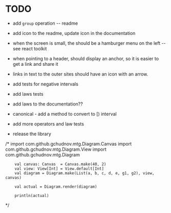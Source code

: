 # TODO

- add `group` operation -- readme
- add icon to the readme, update icon in the documentation

- when the screen is small, the should be a hamburger menu on the left -- see react toolkit

- when pointing to a header, should display an anchor, so it is easier to get a link and share it
- links in text to the outer sites should have an icon with an arrow.

- add tests for negative intervals
- add laws tests
- add laws to the documentation??
- canonical - add a method to convert to [) interval
- add more operators and law tests

- release the library



/*
        import com.github.gchudnov.mtg.Diagram.Canvas
        import com.github.gchudnov.mtg.Diagram.View
        import com.github.gchudnov.mtg.Diagram

        val canvas: Canvas  = Canvas.make(40, 2)
        val view: View[Int] = View.default[Int]
        val diagram = Diagram.make(List(a, b, c, d, e, g1, g2), view, canvas)

        val actual = Diagram.render(diagram)

        println(actual)
 */
